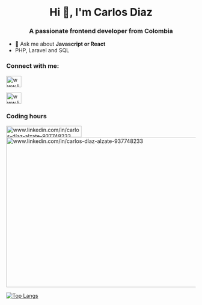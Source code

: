 <h1 align="center">Hi 👋, I'm Carlos Diaz</h1>
<h3 align="center">A passionate frontend developer from Colombia</h3>

- 💬 Ask me about **Javascript or React**
-  PHP, Laravel and SQL
<h3 align="left">Connect with me:</h3>
<p align="left">
<a href="https://www.linkedin.com/in/carlos-díaz-alzate-937748233" target="blank"><img align="center" src="https://raw.githubusercontent.com/rahuldkjain/github-profile-readme-generator/master/src/images/icons/Social/linked-in-alt.svg" alt="www.linkedin.com/in/carlos-díaz-alzate-937748233" height="30" width="40" /></a>
</p> 
<a href="https://youtube.com/@lawyercode7311" >  <img align="center" src="https://yt3.ggpht.com/ytc/AMLnZu-REMg32owErG8JSKx8JwSGFVMQnjwVDsDrBAl8nw=s900-c-k-c0x00ffffff-no-rj" alt="www.linkedin.com/in/carlos-díaz-alzate-937748233" height="30" width="40" />   </a>

<h3 >Coding hours</h3>
<a href="https://wakatime.com/@b832462f-dac4-41ed-a2bc-7e2db9ae6e6a" target="blank"><img align="center" src="https://wakatime.com/badge/user/b832462f-dac4-41ed-a2bc-7e2db9ae6e6a.svg" alt="www.linkedin.com/in/carlos-díaz-alzate-937748233" height="30" width="200" /></a> 
 <img align="center" src="https://wakatime.com/share/@b832462f-dac4-41ed-a2bc-7e2db9ae6e6a/4fa78f3a-55a9-42ae-a35e-6e3098370f26.png" alt="www.linkedin.com/in/carlos-díaz-alzate-937748233" height="400" width="600" />






[![Top Langs](https://github-readme-stats.vercel.app/api/top-langs/?username=carlosdiaztl)](https://github.com/anuraghazra/github-readme-stats)

    


